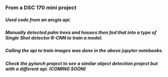 ### From a DSC 170 mini project

##### Used code from an arcgis api.
##### Manually detected palm trees and houses then fed that into a type of Single Shot detector R-CNN to train a model.
##### Calling the api to train images was done in the above jupyter notebooks.
##### Check the pytorch project to see a similar object detection project but with a different api. (COMING SOON)
